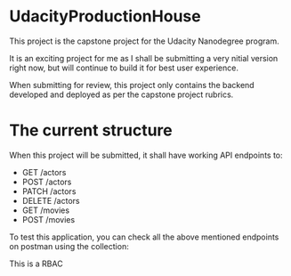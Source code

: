 # UdacityProductionHouse
This project is the capstone project for the Udacity Nanodegree program.

It is an exciting project for me as I shall be submitting a very nitial version right now, but will continue to build it for best user experience.

When submitting for review, this project only contains the backend developed and deployed as per the capstone project rubrics.

# The current structure

When this project will be submitted, it shall have working API endpoints to:
- GET /actors
- POST /actors
- PATCH /actors
- DELETE /actors
- GET /movies
- POST /movies

To test this application, you can check all the above mentioned endpoints on postman using the collection:

This is a RBAC